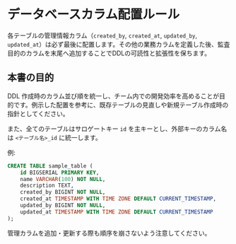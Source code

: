 # データベースカラム配置ルール

各テーブルの管理情報カラム（`created_by`, `created_at`, `updated_by`, `updated_at`）は必ず最後に配置します。その他の業務カラムを定義した後、監査目的のカラムを末尾へ追加することでDDLの可読性と拡張性を保ちます。

## 本書の目的

DDL 作成時のカラム並び順を統一し、チーム内での開発効率を高めることが目的です。例示した配置を参考に、既存テーブルの見直しや新規テーブル作成時の指針としてください。

また、全てのテーブルはサロゲートキー `id` を主キーとし、外部キーのカラム名は `<テーブル名>_id` に統一します。

例:
```sql
CREATE TABLE sample_table (
    id BIGSERIAL PRIMARY KEY,
    name VARCHAR(100) NOT NULL,
    description TEXT,
    created_by BIGINT NOT NULL,
    created_at TIMESTAMP WITH TIME ZONE DEFAULT CURRENT_TIMESTAMP,
    updated_by BIGINT NOT NULL,
    updated_at TIMESTAMP WITH TIME ZONE DEFAULT CURRENT_TIMESTAMP
);
```
管理カラムを追加・更新する際も順序を崩さないよう注意してください。
